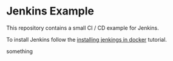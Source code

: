 # Jenkins Example

This repository contains a small CI / CD example for Jenkins.

To install Jenkins follow the [installing jenkings in docker](https://jenkins.io/doc/book/installing/#downloading-and-running-jenkins-in-docker) tutorial.

something
